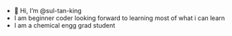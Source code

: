 - 👋 Hi, I’m @sul-tan-king
- I am beginner coder looking forward to learning most of what i can learn
- I am a chemical engg grad student
